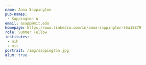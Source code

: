 ```yaml
---
name: Anna Sappington
pub-names:
 - Sappington A
email: asapp@mit.edu
homepage: https://www.linkedin.com/in/anna-sappington-56a18879
role: Summer Fellow
institutes:
 - nih
 - mit
portrait: /img/sappington.jpg
alum: true
---
```

